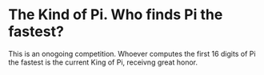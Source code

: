 # The Kind of Pi. Who finds Pi the fastest?

This is an onogoing competition. Whoever computes the first 16 digits of Pi the fastest is the current King of Pi, receivng great honor.
